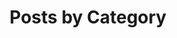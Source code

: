 ---
title: "Posts by Category"
layout: categories          # _layout 폴더에서 categories.html을 불러와 삽입한다.
permalink: /categories/     # categories로 request가 들어오면
author_profile: true
---